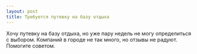 ```yaml
---
layout: post 
title: Требуется путевку на базу отдыха 
--- 
```

Хочу путевку на базу отдыха, но уже пару недель не могу определиться с выбором. Компаний в городе не так много, но отзывы не радуют. Помогите советом.